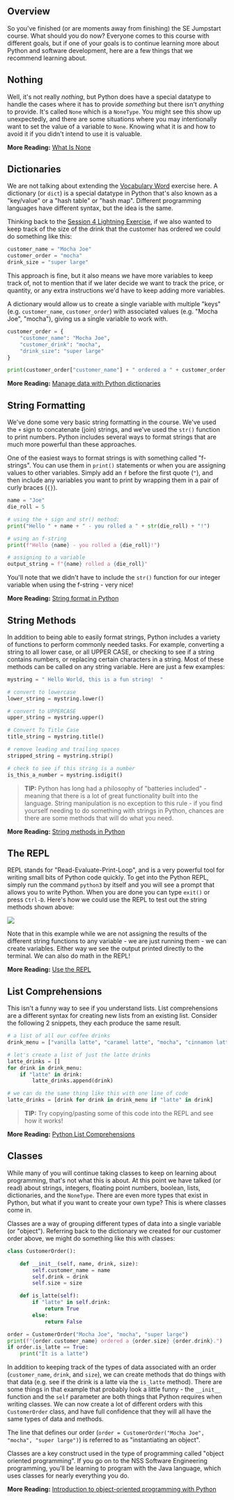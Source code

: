 ## Overview
So you've finished (or are moments away from finishing) the SE Jumpstart course. What should you do now? Everyone comes to this course with different goals, but if one of your goals is to continue learning more about Python and software development, here are a few things that we recommend learning about.

## Nothing
Well, it's not really *nothing*, but Python does have a special datatype to handle the cases where it has to provide *something* but there isn't *anything* to provide. It's called `None` which is a `NoneType`. You might see this show up unexpectedly, and there are some situations where you may intentionally want to set the value of a variable to `None`. Knowing what it is and how to avoid it if you didn't intend to use it is valuable.

**More Reading:** [What Is None](what-is-none.md)

## Dictionaries
We are not talking about extending the [Vocabulary Word](../session3/classroom/exercise_vocabulary.md) exercise here. A dictionary (or `dict`) is a special datatype in Python that's also known as a "key/value" or a "hash table" or "hash map". Different programming languages have different syntax, but the idea is the same.

Thinking back to the [Session 4 Lightning Exercise](../session4/classroom/lightning_exercises.md), if we also wanted to keep track of the size of the drink that the customer has ordered we could do something like this:

```python
customer_name = "Mocha Joe"
customer_order = "mocha"
drink_size = "super large"
```

This approach is fine, but it also means we have more variables to keep track of, not to mention that if we later decide we want to track the price, or quantity, or any extra instructions we'd have to keep adding more variables.

A dictionary would allow us to create a single variable with multiple "keys" (e.g. `customer_name`, `customer_order`) with associated values (e.g. "Mocha Joe", "mocha"), giving us a single variable to work with.

```python
customer_order = {
    "customer_name": "Mocha Joe",
    "customer_drink": "mocha",
    "drink_size": "super large"
}

print(customer_order["customer_name"] + " ordered a " + customer_order["customer_drink"])
```

**More Reading:** [Manage data with Python dictionaries](https://docs.microsoft.com/en-us/learn/modules/python-dictionaries/)

## String Formatting
We've done some very basic string formatting in the course. We've used the `+` sign to concatenate (join) strings, and we've used the `str()` function to print numbers. Python includes several ways to format strings that are much more powerful than these approaches.

One of the easiest ways to format strings is with something called "f-strings". You can use them in `print()` statements or when you are assigning values to other variables. Simply add an `f` before the first quote (`"`), and then include any variables you want to print by wrapping them in a pair of curly braces (`{}`).

```python
name = "Joe"
die_roll = 5

# using the + sign and str() method:
print("Hello " + name + " - you rolled a " + str(die_roll) + "!")

# using an f-string
print(f"Hello {name} - you rolled a {die_roll}!")

# assigning to a variable
output_string = f"{name} rolled a {die_roll}"
```

You'll note that we didn't have to include the `str()` function for our integer variable when using the f-string - very nice!

**More Reading:** [String format in Python](https://docs.microsoft.com/en-us/learn/modules/python-strings/5-string-format)

## String Methods
In addition to being able to easily format strings, Python includes a variety of functions to perform commonly needed tasks. For example, converting a string to all lower case, or all UPPER CASE, or checking to see if a string contains numbers, or replacing certain characters in a string. Most of these methods can be called on any string variable. Here are just a few examples:

```python
mystring = " Hello World, this is a fun string!  "

# convert to lowercase
lower_string = mystring.lower()

# convert to UPPERCASE
upper_string = mystring.upper()

# Convert To Title Case
title_string = mystring.title()

# remove leading and trailing spaces
stripped_string = mystring.strip()

# check to see if this string is a number
is_this_a_number = mystring.isdigit()
```

> **TIP:** Python has long had a philosophy of "batteries included" - meaning that there is a lot of great functionality built into the language. String manipulation is no exception to this rule - if you find yourself needing to do something with strings in Python, chances are there are some methods that will do what you need.

**More Reading:** [String methods in Python](https://docs.microsoft.com/en-us/learn/modules/python-strings/3-string-methods)

## The REPL
REPL stands for "Read-Evaluate-Print-Loop", and is a very powerful tool for writing small bits of Python code quickly. To get into the Python REPL, simply run the command `python3` by itself and you will see a prompt that allows you to write Python. When you are done you can type `exit()` or press `Ctrl-D`.  Here's how we could use the REPL to test out the string methods shown above:

![](repl.svg)

Note that in this example while we are not assigning the results of the different string functions to any variable - we are just running them - we can create variables. Either way we see the output printed directly to the terminal. We can also do math in the REPL!

**More Reading:** [Use the REPL](https://docs.microsoft.com/en-us/learn/modules/intro-to-python/3-repl)

## List Comprehensions
This isn't a funny way to see if you understand lists. List comprehensions are a different syntax for creating new lists from an existing list.  Consider the following 2 snippets, they each produce the same result.

```python
# a list of all our coffee drinks
drink_menu = ["vanilla latte", "caramel latte", "mocha", "cinnamon latte"]

# let's create a list of just the latte drinks
latte_drinks = []
for drink in drink_menu:
    if "latte" in drink:
        latte_drinks.append(drink)

# we can do the same thing like this with one line of code
latte_drinks = [drink for drink in drink_menu if "latte" in drink]
```

> **TIP:** Try copying/pasting some of this code into the REPL and see how it works!

**More Reading:** [Python List Comprehensions](https://www.w3schools.com/python/python_lists_comprehension.asp)

## Classes
While many of you will continue taking classes to keep on learning about programming, that's not what this is about. At this point we have talked (or read) about strings, integers, floating point numbers, boolean, lists, dictionaries, and the `NoneType`. There are even more types that exist in Python, but what if you want to create your own type? This is where classes come in.

Classes are a way of grouping different types of data into a single variable (or "object"). Referring back to the dictionary we created for our customer order above, we might do something like this with classes:

```python
class CustomerOrder():

    def __init__(self, name, drink, size):
        self.customer_name = name
        self.drink = drink
        self.size = size

    def is_latte(self):
        if "latte" in self.drink:
            return True
        else:
            return False

order = CustomerOrder("Mocha Joe", "mocha", "super large")
print(f"{order.customer_name} ordered a {order.size} {order.drink}.")
if order.is_latte == True:
    print("It is a latte")
```

In addition to keeping track of the types of data associated with an order (`customer_name`, `drink`, and `size`), we can create methods that do things with that data (e.g. see if the drink is a latte via the `is_latte` method). There are some things in that example that probably look a little funny - the `__init__` function and the `self` parameter are both things that Python requires when writing classes. We can now create a lot of different orders with this `CustomerOrder` class, and have full confidence that they will all have the same types of data and methods.

The line that defines our order (`order = CustomerOrder("Mocha Joe", "mocha", "super large")`) is referred to as "instantiating an object".

Classes are a key construct used in the type of programming called "object oriented programming". If you go on to the NSS Software Engineering programming, you'll be learning to program with the Java language, which uses classes for nearly everything you do.

**More Reading:** [Introduction to object-oriented programming with Python](https://docs.microsoft.com/en-us/learn/modules/python-object-oriented-programming/)
